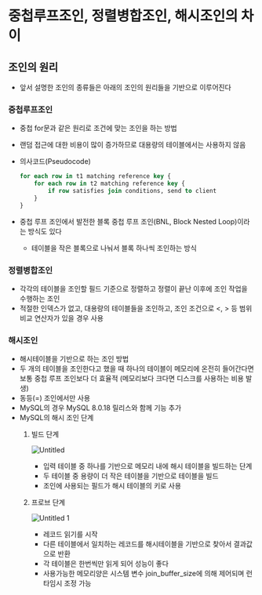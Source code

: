 # 중첩루프조인, 정렬병합조인, 해시조인의 차이

## 조인의 원리

- 앞서 설명한 조인의 종류들은 아래의 조인의 원리들을 기반으로 이루어진다

### 중첩루프조인

- 중첩 for문과 같은 원리로 조건에 맞는 조인을 하는 방법
- 랜덤 접근에 대한 비용이 많이 증가하므로 대용량의 테이블에서는 사용하지 않음
- 의사코드(Pseudocode)
    
    ```sql
    for each row in t1 matching reference key {	
        for	each row in t2 matching reference key {		
    	    if row satisfies join conditions, send to client		
    	}	
    }
    ```
    
- 중첩 루프 조인에서 발전한 블록 중첩 루프 조인(BNL, Block Nested Loop)이라는 방식도 있다
    - 테이블을 작은 블록으로 나눠서 블록 하나씩 조인하는 방식

### 정렬병합조인

- 각각의 테이블을 조인할 필드 기준으로 정렬하고 정렬이 끝난 이후에 조인 작업을 수행하는 조인
- 적절한 인덱스가 없고, 대용량의 테이블들을 조인하고, 조인 조건으로 <, > 등 범위 비교 연산자가 있을 경우 사용

### 해시조인

- 해시테이블을 기반으로 하는 조인 방법
- 두 개의 테이블을 조인한다고 했을 때 하나의 테이블이 메모리에 온전히 들어간다면 보통 중첩 루프 조인보다 더 효율적 (메모리보다 크다면 디스크를 사용하는 비용 발생)
- 동등(=) 조인에서만 사용
- MySQL의 경우 MySQL 8.0.18 릴리스와 함께 기능 추가
- MySQL의 해시 조인 단계
    1. 빌드 단계

       ![Untitled](https://user-images.githubusercontent.com/47595515/211582661-3fcf072a-3b70-4e49-a83c-7a3b3b40c9db.png)
        
        - 입력 테이블 중 하나를 기반으로 메모리 내에 해시 테이블을 빌드하는 단계
        - 두 테이블 중 용량이 더 작은 테이블을 기반으로 테이블을 빌드
        - 조인에 사용되는 필드가 해시 테이블의 키로 사용
    2. 프로브 단계

       ![Untitled 1](https://user-images.githubusercontent.com/47595515/211582669-666924b6-f109-402e-aa68-5e6b61113043.png)
        
        - 레코드 읽기를 시작
        - 다른 테이블에서 일치하는 레코드를 해시테이블을 기반으로 찾아서 결과값으로 반환
        - 각 테이블은 한번씩만 읽게 되어 성능이 좋다
        - 사용가능한 메모리양은 시스템 변수 join_buffer_size에 의해 제어되며 런타임시 조정 가능